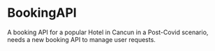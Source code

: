 # BookingAPI
A booking API for a popular Hotel in Cancun in a Post-Covid scenario, needs a new booking API to manage user requests.
